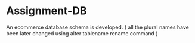 # Assignment-DB

An ecommerce database schema is developed.
( all the plural names have been later changed using alter tablename rename command )

